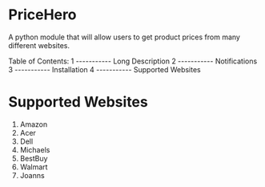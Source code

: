 # PriceHero
A python module that will allow users to get product prices from many different websites. 

Table of Contents:
1 ----------- Long Description
2 ----------- Notifications
3 ----------- Installation
4 ----------- Supported Websites

# Supported Websites
1. Amazon
2. Acer
3. Dell
4. Michaels
5. BestBuy
6. Walmart
7. Joanns
